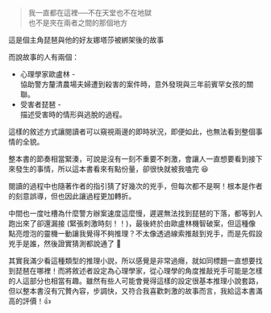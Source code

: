 
> 我一直都在這裡──不在天堂也不在地獄     
> 也不是夾在兩者之間的那個地方

這是個主角琵琶與他的好友娜塔莎被綁架後的故事   

而說故事的人有兩個：
- 心理學家歐盧林 -   
  協助警方釐清農場夫婦遭到殺害的案件時，意外發現與三年前賓罕女孩的關聯。   
- 受害者琵琶 -    
  描述受害時的情形與逃脫的過程。

這樣的敘述方式讓閱讀者可以窺視兩邊的即時狀況，即便如此，也無法看到整個事情的全貌。     

整本書的節奏相當緊湊，可說是沒有一刻不重要不刺激，會讓人一直想要看到接下來發生的事情，所以這本書看來有點份量，卻很快就被我嗑完 😆      

閱讀的過程中也隨著作者的指引猜了好幾次的兇手，但每次都不是啊！根本是作者的刻意誤導，但也因此讓過程更加轉折。       

中間也一度吐槽為什麼警方辦案速度這麼慢，遲遲無法找到琵琶的下落，都等到人跑出來了卻還漏接 (緊張刺激時刻！！)，最後終於由歐盧林機智破案，但這種像點亮燈泡的靈機一動讓我覺得不夠推理？不太像透過線索推敲到兇手，而是先假設兇手是誰，然後證實猜測都說通了 🤣     

其實我滿少看這種類型的推理小説，所以感覺是非常過癮，就如同標題一直想要找到琵琶在哪裡！而將敘述者設定為心理學家，從心理學的角度推敲兇手可能是怎樣的人這部分也相當有趣。雖然有些人可能會覺得這樣的設定很基本推理小說套路，但以整本書沒有冗贅內容，步調快，又符合我喜歡刺激的故事而言，我給這本書滿高的評價！👍